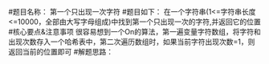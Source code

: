 #题目名称：
第一个只出现一次字符
#题目如下：
在一个字符串(1<=字符串长度<=10000，全部由大写字母组成)中找到第一个只出现一次的字符,并返回它的位置
#核心要点&注意事项
很容易想到一个On的算法，第一遍变量字符数组，将字符和出现次数存入一个哈希表中，第二次遍历数组时，如果当前字符出现次数=1，则返回当前的位置即可
#解题思路：
